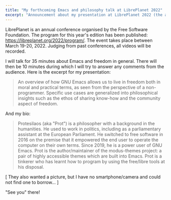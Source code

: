 ```yaml
---
title: "My forthcoming Emacs and philosophy talk at LibrePlanet 2022"
excerpt: "Announcement about my presentation at LibrePlanet 2022 (the annual conference organised by the Free Software Foundation)."
---
```


LibrePlanet is an annual conference organised by the Free Software
Foundation.  The program for this year's edition has been published:
<https://libreplanet.org/2022/program/>.  The event takes place between
March 19-20, 2022.  Judging from past conferences, all videos will be
recorded.

I will talk for 35 minutes about Emacs and freedom in general.  There
will then be 10 minutes during which I will try to answer any comments
from the audience.  Here is the excerpt for my presentation:

> An overview of how GNU Emacs allows us to live in freedom both in
> moral and practical terms, as seen from the perspective of a
> non-programmer. Specific use cases are generalized into philosophical
> insights such as the ethos of sharing know-how and the community
> aspect of freedom.

And my bio:

> Protesilaos (aka "Prot") is a philosopher with a background in the
> humanities.  He used to work in politics, including as a parliamentary
> assistant at the European Parliament.  He switched to free software in
> 2016 on the premise that it empowered the end user to operate the
> computer on their own terms.  Since 2019, he is a power user of GNU
> Emacs.  Prot is the author/maintainer of the modus-themes project: a
> pair of highly accessible themes which are built into Emacs.  Prot is
> a tinkerer who has learnt how to program by using the free/libre tools
> at his disposal.

[ They also wanted a picture, but I have no smartphone/camera and could
  not find one to borrow... ]

"See you" there!
